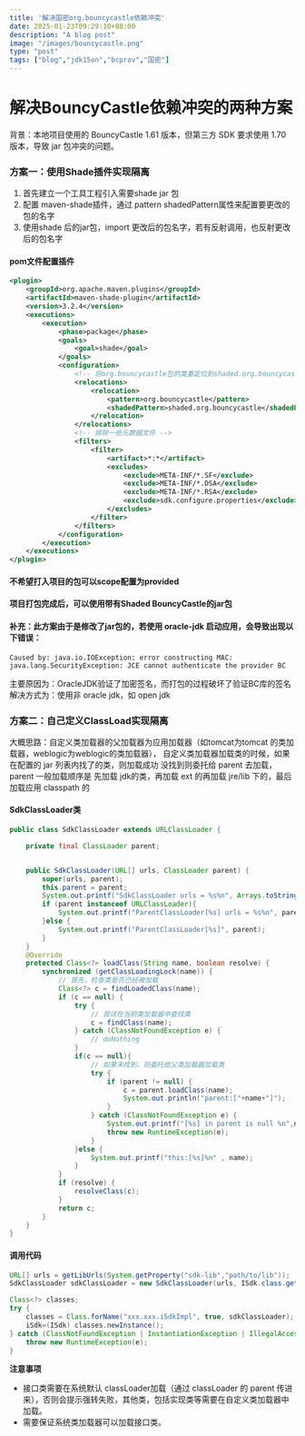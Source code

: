 ```yaml
---
title: '解决国密org.bouncycastle依赖冲突'
date: 2025-01-23T09:29:10+08:00
description: "A blog post"
image: "/images/bouncycastle.png"
type: "post"
tags: ["blog","jdk15on","bcprov","国密"]
---
```


**解决BouncyCastle依赖冲突的两种方案**
=====================================

背景：本地项目使用的 BouncyCastle 1.61 版本，但第三方 SDK 要求使用 1.70 版本，导致 jar 包冲突的问题。

### 方案一：使用Shade插件实现隔离
1. 首先建立一个工具工程引入需要shade jar 包
2. 配置 maven-shade插件，通过 pattern shadedPattern属性来配置要更改的包的名字
3. 使用shade 后的jar包，import 更改后的包名字，若有反射调用，也反射更改后的包名字

#### pom文件配置插件
```xml
<plugin>
    <groupId>org.apache.maven.plugins</groupId>
    <artifactId>maven-shade-plugin</artifactId>
    <version>3.2.4</version>
    <executions>
        <execution>
            <phase>package</phase>
            <goals>
                <goal>shade</goal>
            </goals>
            <configuration>
                <!-- 将org.bouncycastle包的类重定位到shaded.org.bouncycastle -->
                <relocations>
                    <relocation>
                        <pattern>org.bouncycastle</pattern>
                        <shadedPattern>shaded.org.bouncycastle</shadedPattern>
                    </relocation>
                </relocations>
                <!-- 排除一些元数据文件 -->
                <filters>
                    <filter>
                        <artifact>*:*</artifact>
                        <excludes>
                            <exclude>META-INF/*.SF</exclude>
                            <exclude>META-INF/*.DSA</exclude>
                            <exclude>META-INF/*.RSA</exclude>
                            <exclude>sdk.configure.properties</exclude>
                        </excludes>
                    </filter>
                </filters>
            </configuration>
        </execution>
    </executions>
</plugin>
```

#### 不希望打入项目的包可以scope配置为provided
#### 项目打包完成后，可以使用带有Shaded BouncyCastle的jar包
#### **补充**：此方案由于是修改了jar包的，若使用 oracle-jdk 启动应用，会导致出现以下错误：
```
Caused by: java.io.IOException: error constructing MAC: java.lang.SecurityException: JCE cannot authenticate the provider BC
```
主要原因为：OracleJDK验证了加密签名，而打包的过程破坏了验证BC库的签名
解决方式为：使用非 oracle jdk，如 open jdk

### 方案二：自己定义ClassLoad实现隔离
大概思路：自定义类加载器的父加载器为应用加载器（如tomcat为tomcat 的类加载器，weblogic为weblogic的类加载器），
自定义类加载器加载类的时候，如果在配置的 jar 列表内找了的类，则加载成功
没找到则委托给 parent 去加载，parent 一般加载顺序是 先加载 jdk的类，再加载 ext 的再加载 jre/lib 下的，最后加载应用 classpath 的

#### SdkClassLoader类
```java
public class SdkClassLoader extends URLClassLoader {

    private final ClassLoader parent;


    public SdkClassLoader(URL[] urls, ClassLoader parent) {
        super(urls, parent);
        this.parent = parent;
        System.out.printf("SdkClassLoader urls = %s%n", Arrays.toString(urls));
        if (parent instanceof URLClassLoader){
            System.out.printf("ParentClassLoader[%s] urls = %s%n", parent,Arrays.toString(((URLClassLoader) parent).getURLs()));
        }else {
            System.out.printf("ParentClassLoader[%s]", parent);
        }
    }
    @Override
    protected Class<?> loadClass(String name, boolean resolve) {
        synchronized (getClassLoadingLock(name)) {
            // 首先，检查类是否已经被加载
            Class<?> c = findLoadedClass(name);
            if (c == null) {
                try {
                    // 尝试在当前类加载器中查找类
                    c = findClass(name);
                } catch (ClassNotFoundException e) {
                    // doNothing
                }
                if(c == null){
                    // 如果未找到，则委托给父类加载器加载类
                    try {
                        if (parent != null) {
                            c = parent.loadClass(name);
                            System.out.println("parent:["+name+"]");
                        }
                    } catch (ClassNotFoundException e) {
                        System.out.printf("[%s] in parent is null %n",name);
                        throw new RuntimeException(e);
                    }
                }else {
                    System.out.printf("this:[%s]%n" , name);
                }
            }
            if (resolve) {
                resolveClass(c);
            }
            return c;
        }
    }
}
```

#### 调用代码
```java
URL[] urls = getLibUrls(System.getProperty("sdk-lib","path/to/lib"));
SdkClassLoader sdkClassLoader = new SdkClassLoader(urls, ISdk.class.getClassLoader());

Class<?> classes;
try {
    classes = Class.forName("xxx.xxx.iSdkImpl", true, sdkClassLoader);
    iSdk=(ISdk) classes.newInstance();
} catch (ClassNotFoundException | InstantiationException | IllegalAccessException e) {
    throw new RuntimeException(e);
}
```

**注意事项**

* 接口类需要在系统默认 classLoader加载（通过 classLoader 的 parent 传进来），否则会提示强转失败，其他类，包括实现类等需要在自定义类加载器中加载。
* 需要保证系统类加载器可以加载接口类。
